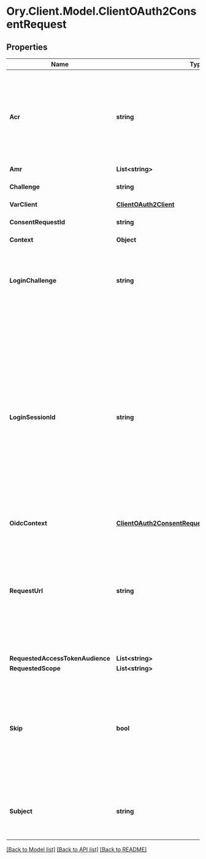 # Ory.Client.Model.ClientOAuth2ConsentRequest

## Properties

Name | Type | Description | Notes
------------ | ------------- | ------------- | -------------
**Acr** | **string** | ACR represents the Authentication AuthorizationContext Class Reference value for this authentication session. You can use it to express that, for example, a user authenticated using two factor authentication. | [optional] 
**Amr** | **List&lt;string&gt;** |  | [optional] 
**Challenge** | **string** | Challenge is used to retrieve/accept/deny the consent request. | 
**VarClient** | [**ClientOAuth2Client**](ClientOAuth2Client.md) |  | [optional] 
**ConsentRequestId** | **string** | ConsentRequestID is the ID of the consent request. | [optional] 
**Context** | **Object** |  | [optional] 
**LoginChallenge** | **string** | LoginChallenge is the login challenge this consent challenge belongs to. It can be used to associate a login and consent request in the login &amp; consent app. | [optional] 
**LoginSessionId** | **string** | LoginSessionID is the login session ID. If the user-agent reuses a login session (via cookie / remember flag) this ID will remain the same. If the user-agent did not have an existing authentication session (e.g. remember is false) this will be a new random value. This value is used as the \&quot;sid\&quot; parameter in the ID Token and in OIDC Front-/Back- channel logout. It&#39;s value can generally be used to associate consecutive login requests by a certain user. | [optional] 
**OidcContext** | [**ClientOAuth2ConsentRequestOpenIDConnectContext**](ClientOAuth2ConsentRequestOpenIDConnectContext.md) |  | [optional] 
**RequestUrl** | **string** | RequestURL is the original OAuth 2.0 Authorization URL requested by the OAuth 2.0 client. It is the URL which initiates the OAuth 2.0 Authorization Code or OAuth 2.0 Implicit flow. This URL is typically not needed, but might come in handy if you want to deal with additional request parameters. | [optional] 
**RequestedAccessTokenAudience** | **List&lt;string&gt;** |  | [optional] 
**RequestedScope** | **List&lt;string&gt;** |  | [optional] 
**Skip** | **bool** | Skip, if true, implies that the client has requested the same scopes from the same user previously. If true, you must not ask the user to grant the requested scopes. You must however either allow or deny the consent request using the usual API call. | [optional] 
**Subject** | **string** | Subject is the user ID of the end-user that authenticated. Now, that end user needs to grant or deny the scope requested by the OAuth 2.0 client. | [optional] 

[[Back to Model list]](../README.md#documentation-for-models) [[Back to API list]](../README.md#documentation-for-api-endpoints) [[Back to README]](../README.md)

